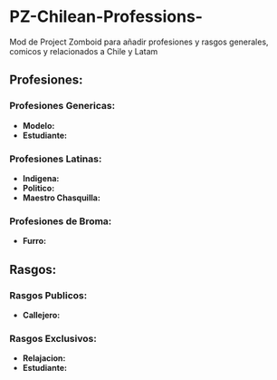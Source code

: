 # PZ-Chilean-Professions-
Mod de Project Zomboid para añadir profesiones y rasgos generales, comicos y relacionados a Chile y Latam

## Profesiones:

### Profesiones Genericas:
* **Modelo:**
* **Estudiante:**

### Profesiones Latinas:
* **Indigena:**
* **Politico:**
* **Maestro Chasquilla:**

### Profesiones de Broma:
* **Furro:**


## Rasgos:

### Rasgos Publicos:
* **Callejero:**

### Rasgos Exclusivos:
* **Relajacion:**
* **Estudiante:**
